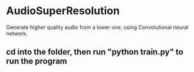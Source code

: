 # AudioSuperResolution
Generate higher quality audio from a lower one, using Convolutional neural network.
## cd into the folder, then run "python train.py" to run the program
